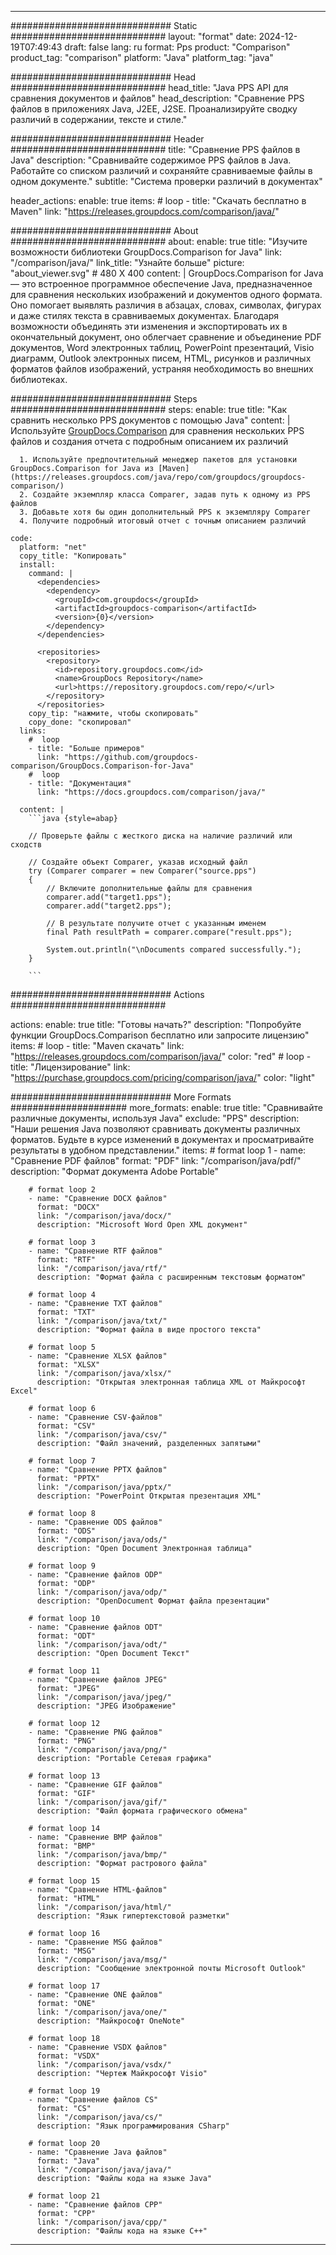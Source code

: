
---
############################# Static ############################
layout: "format"
date:  2024-12-19T07:49:43
draft: false
lang: ru
format: Pps
product: "Comparison"
product_tag: "comparison"
platform: "Java"
platform_tag: "java"

############################# Head ############################
head_title: "Java PPS API для сравнения документов и файлов"
head_description: "Сравнение PPS файлов в приложениях Java, J2EE, J2SE. Проанализируйте сводку различий в содержании, тексте и стиле."

############################# Header ############################
title: "Сравнение PPS файлов в Java" 
description: "Сравнивайте содержимое PPS файлов в Java. Работайте со списком различий и сохраняйте сравниваемые файлы в одном документе."
subtitle: "Система проверки различий в документах" 

header_actions:
  enable: true
  items:
    #  loop
    - title: "Скачать бесплатно в Maven"
      link: "https://releases.groupdocs.com/comparison/java/"
      
############################# About ############################
about:
    enable: true
    title: "Изучите возможности библиотеки GroupDocs.Comparison for Java"
    link: "/comparison/java/"
    link_title: "Узнайте больше"
    picture: "about_viewer.svg" # 480 X 400
    content: |
       GroupDocs.Comparison for Java — это встроенное программное обеспечение Java, предназначенное для сравнения нескольких изображений и документов одного формата. Оно помогает выявлять различия в абзацах, словах, символах, фигурах и даже стилях текста в сравниваемых документах. Благодаря возможности объединять эти изменения и экспортировать их в окончательный документ, оно облегчает сравнение и объединение PDF документов, Word электронных таблиц, PowerPoint презентаций, Visio диаграмм, Outlook электронных писем, HTML, рисунков и различных форматов файлов изображений, устраняя необходимость во внешних библиотеках.

############################# Steps ############################
steps:
    enable: true
    title: "Как сравнить несколько PPS документов с помощью Java"
    content: |
      Используйте [GroupDocs.Comparison](https://products.groupdocs.com/comparison/java/) для сравнения нескольких PPS файлов и создания отчета с подробным описанием их различий
      
      1. Используйте предпочтительный менеджер пакетов для установки GroupDocs.Comparison for Java из [Maven](https://releases.groupdocs.com/java/repo/com/groupdocs/groupdocs-comparison/)
      2. Создайте экземпляр класса Comparer, задав путь к одному из PPS файлов
      3. Добавьте хотя бы один дополнительный PPS к экземпляру Comparer
      4. Получите подробный итоговый отчет с точным описанием различий
   
    code:
      platform: "net"
      copy_title: "Копировать"
      install:
        command: |
          <dependencies>
            <dependency>
              <groupId>com.groupdocs</groupId>
              <artifactId>groupdocs-comparison</artifactId>
              <version>{0}</version>
            </dependency>
          </dependencies>

          <repositories>
            <repository>
              <id>repository.groupdocs.com</id>
              <name>GroupDocs Repository</name>
              <url>https://repository.groupdocs.com/repo/</url>
            </repository>
          </repositories>
        copy_tip: "нажмите, чтобы скопировать"
        copy_done: "скопировал"
      links:
        #  loop
        - title: "Больше примеров"
          link: "https://github.com/groupdocs-comparison/GroupDocs.Comparison-for-Java"
        #  loop
        - title: "Документация"
          link: "https://docs.groupdocs.com/comparison/java/"
          
      content: |
        ```java {style=abap}

        // Проверьте файлы с жесткого диска на наличие различий или сходств

        // Создайте объект Comparer, указав исходный файл
        try (Comparer comparer = new Comparer("source.pps") 
        {
            // Включите дополнительные файлы для сравнения
        	comparer.add("target1.pps");
            comparer.add("target2.pps");

            // В результате получите отчет с указанным именем
            final Path resultPath = comparer.compare("result.pps"); 

            System.out.println("\nDocuments compared successfully.");
        }
        
        ```            

############################# Actions ############################

actions:
  enable: true
  title: "Готовы начать?"
  description: "Попробуйте функции GroupDocs.Comparison бесплатно или запросите лицензию"
  items:
    #  loop
    - title: "Maven скачать"
      link: "https://releases.groupdocs.com/comparison/java/"
      color: "red"
        #  loop
    - title: "Лицензирование"
      link: "https://purchase.groupdocs.com/pricing/comparison/java/"
      color: "light"


############################# More Formats #####################
more_formats:
    enable: true
    title: "Сравнивайте различные документы, используя Java"
    exclude: "PPS"
    description: "Наши решения Java позволяют сравнивать документы различных форматов. Будьте в курсе изменений в документах и просматривайте результаты в удобном представлении."
    items: 
        # format loop 1
        - name: "Сравнение PDF файлов"
          format: "PDF"
          link: "/comparison/java/pdf/"
          description: "Формат документа Adobe Portable"

        # format loop 2
        - name: "Сравнение DOCX файлов"
          format: "DOCX"
          link: "/comparison/java/docx/"
          description: "Microsoft Word Open XML документ"

        # format loop 3
        - name: "Сравнение RTF файлов"
          format: "RTF"
          link: "/comparison/java/rtf/"
          description: "Формат файла с расширенным текстовым форматом"

        # format loop 4
        - name: "Сравнение TXT файлов"
          format: "TXT"
          link: "/comparison/java/txt/"
          description: "Формат файла в виде простого текста"

        # format loop 5
        - name: "Сравнение XLSX файлов"
          format: "XLSX"
          link: "/comparison/java/xlsx/"
          description: "Открытая электронная таблица XML от Майкрософт Excel"

        # format loop 6
        - name: "Сравнение CSV-файлов"
          format: "CSV"
          link: "/comparison/java/csv/"
          description: "Файл значений, разделенных запятыми"

        # format loop 7
        - name: "Сравнение PPTX файлов"
          format: "PPTX"
          link: "/comparison/java/pptx/"
          description: "PowerPoint Открытая презентация XML"

        # format loop 8
        - name: "Сравнение ODS файлов"
          format: "ODS"
          link: "/comparison/java/ods/"
          description: "Open Document Электронная таблица"

        # format loop 9
        - name: "Сравнение файлов ODP"
          format: "ODP"
          link: "/comparison/java/odp/"
          description: "OpenDocument Формат файла презентации"

        # format loop 10
        - name: "Сравнение файлов ODT"
          format: "ODT"
          link: "/comparison/java/odt/"
          description: "Open Document Текст"

        # format loop 11
        - name: "Сравнение файлов JPEG"
          format: "JPEG"
          link: "/comparison/java/jpeg/"
          description: "JPEG Изображение"

        # format loop 12
        - name: "Сравнение PNG файлов"
          format: "PNG"
          link: "/comparison/java/png/"
          description: "Portable Сетевая графика"

        # format loop 13
        - name: "Сравнение GIF файлов"
          format: "GIF"
          link: "/comparison/java/gif/"
          description: "Файл формата графического обмена"

        # format loop 14
        - name: "Сравнение BMP файлов"
          format: "BMP"
          link: "/comparison/java/bmp/"
          description: "Формат растрового файла"

        # format loop 15
        - name: "Сравнение HTML-файлов"
          format: "HTML"
          link: "/comparison/java/html/"
          description: "Язык гипертекстовой разметки"

        # format loop 16
        - name: "Сравнение MSG файлов"
          format: "MSG"
          link: "/comparison/java/msg/"
          description: "Сообщение электронной почты Microsoft Outlook"

        # format loop 17
        - name: "Сравнение ONE файлов"
          format: "ONE"
          link: "/comparison/java/one/"
          description: "Майкрософт OneNote"

        # format loop 18
        - name: "Сравнение VSDX файлов"
          format: "VSDX"
          link: "/comparison/java/vsdx/"
          description: "Чертеж Майкрософт Visio"

        # format loop 19
        - name: "Сравнение файлов CS"
          format: "CS"
          link: "/comparison/java/cs/"
          description: "Язык программирования CSharp"

        # format loop 20
        - name: "Сравнение Java файлов"
          format: "Java"
          link: "/comparison/java/java/"
          description: "Файлы кода на языке Java"
          
        # format loop 21
        - name: "Сравнение файлов CPP"
          format: "CPP"
          link: "/comparison/java/cpp/"
          description: "Файлы кода на языке C++"
---